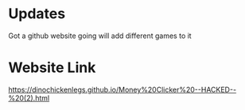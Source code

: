 # Updates
Got a github website going will add different games to it 
# Website Link
https://dinochickenlegs.github.io/Money%20Clicker%20--HACKED--%20(2).html
